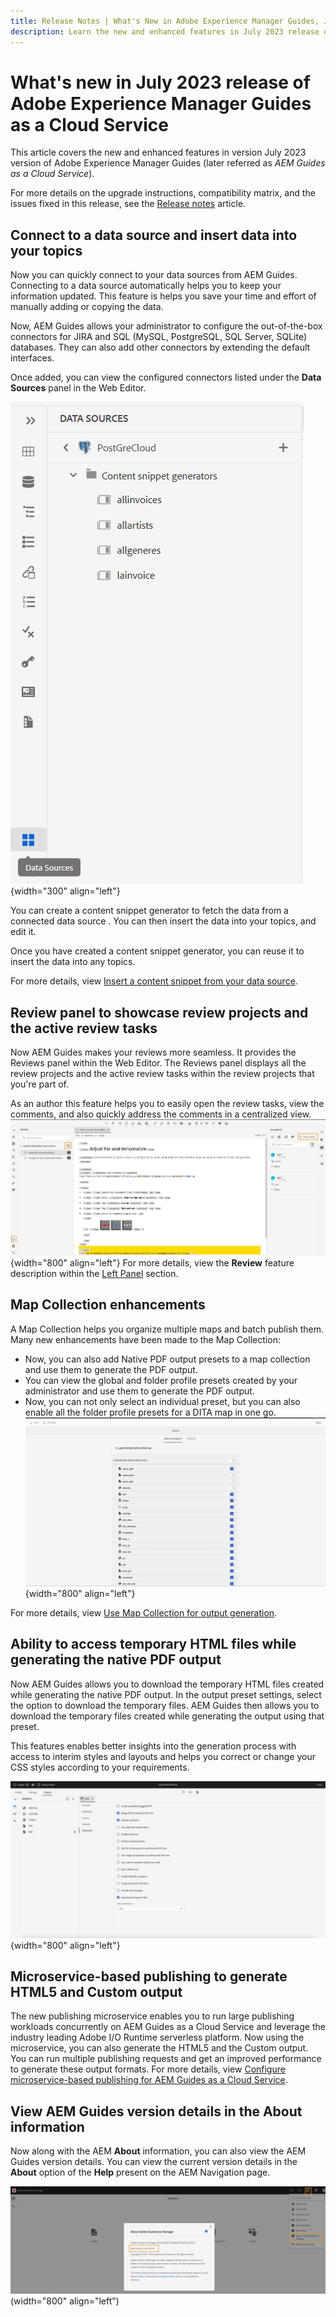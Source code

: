 ```yaml
---
title: Release Notes | What's New in Adobe Experience Manager Guides, July 2023 release
description: Learn the new and enhanced features in July 2023 release of Adobe Experience Manager Guides as a Cloud Service
---
```

# What's new in July 2023 release of Adobe Experience Manager Guides as a Cloud Service

This article covers the new and enhanced features in version July 2023 version of Adobe Experience Manager Guides (later referred as *AEM Guides as a Cloud Service*).

For more details on the upgrade instructions, compatibility matrix, and the issues fixed in this release, see the [Release notes](release-notes-2023.7.0.md) article.

## Connect to a data source and insert data into your topics

Now you can quickly connect to your data sources from AEM Guides. Connecting to a data source automatically helps you to keep your information updated. This feature is helps you save your time and effort of manually adding or copying the data. 

Now, AEM Guides allows your administrator to configure the out-of-the-box connectors for JIRA and SQL (MySQL, PostgreSQL, SQL Server, SQLite) databases. They can also add other connectors by extending the default interfaces.

Once added, you can view the configured connectors listed under the **Data Sources** panel in the Web Editor.
 
![](assets/code-snippet-generator.png){width="300" align="left"}

You can create a content snippet generator to fetch the data from a connected data source . You can then insert the data into your topics, and edit it. 

Once you have created a content snippet generator, you can reuse it to insert the data into any topics. 

For more details, view [Insert a content snippet from your data source](../user-guide/web-editor-content-snippet.md).



## Review panel to showcase review projects and the active review tasks

Now AEM Guides makes your reviews more seamless. It provides the Reviews panel within the Web Editor. The Reviews panel displays all the review projects and the active review tasks within the review projects that you're part of.  

As an author this feature helps you to easily open the review tasks, view the comments, and also quickly address the comments in a centralized view. 
![](assets/active-review-task-comments.png){width="800" align="left"} 
For more details, view the **Review** feature description within the [Left Panel](../user-guide/web-editor-features.md#id2051EA0M0HS) section. 


## Map Collection enhancements

A Map Collection helps you organize multiple maps and batch publish them. Many new enhancements have been made to the Map Collection:

- Now, you can also add Native PDF output presets to a map collection and use them to generate the PDF output. 
- You can view the global and folder profile presets created by your administrator and use them to generate the PDF output. 
- Now, you can not only select an individual preset, but you can also enable all the folder profile presets for a DITA map in one go.
![](assets/edit-map-collection.png){width="800" align="left"}   

For more details, view [Use Map Collection for output generation](../user-guide/generate-output-use-map-collection-output-generation.md).

## Ability to access temporary HTML files while generating the native PDF output

Now AEM Guides allows you to download the temporary HTML files created while generating the native PDF output. In the output preset settings, select the option to download the temporary files.  AEM Guides then allows you to download the temporary files created while generating the output using that preset. 

This features enables better insights into the generation process with access to interim styles and layouts and helps you correct or change your CSS styles according to your requirements. 

![](assets/native-pdf-advanced-settings.png){width="800" align="left"}

## Microservice-based publishing to generate HTML5 and Custom output

The new publishing microservice enables you to run large publishing workloads concurrently on AEM Guides as a Cloud Service and leverage the industry leading Adobe I/O Runtime serverless platform. Now using the microservice, you can also generate the HTML5 and the Custom output.
You can run multiple publishing requests and get an improved performance to generate these output formats.
For more details, view [Configure microservice-based publishing for AEM Guides as a Cloud Service](../knowledge-base/publishing/configure-microservices.md).

## View AEM Guides version details in the About information

Now along with the AEM **About** information, you can also view the AEM Guides version details. You can view the current version details in the **About** option of the **Help** present on the AEM Navigation page. 

![](assets/about-aem-help.png)(width="800" align="left")